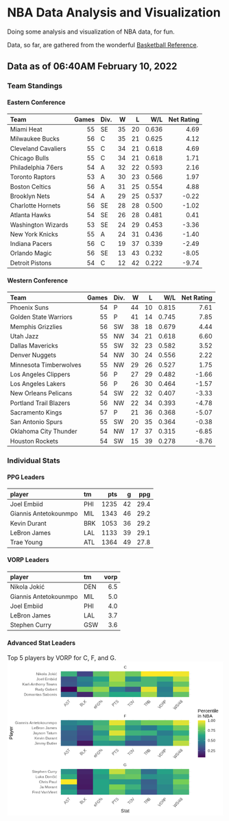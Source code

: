 # NBA Data Analysis and Visualization

Doing some analysis and visualization of NBA data, for fun.

Data, so far, are gathered from the wonderful [Basketball
Reference](https://www.basketball-reference.com/).

## Data as of 06:40AM February 10, 2022

### Team Standings

#### Eastern Conference

| Team                | Games | Div. |  W |  L |   W/L | Net Rating |
| :------------------ | ----: | :--- | -: | -: | ----: | ---------: |
| Miami Heat          |    55 | SE   | 35 | 20 | 0.636 |       4.69 |
| Milwaukee Bucks     |    56 | C    | 35 | 21 | 0.625 |       4.12 |
| Cleveland Cavaliers |    55 | C    | 34 | 21 | 0.618 |       4.69 |
| Chicago Bulls       |    55 | C    | 34 | 21 | 0.618 |       1.71 |
| Philadelphia 76ers  |    54 | A    | 32 | 22 | 0.593 |       2.16 |
| Toronto Raptors     |    53 | A    | 30 | 23 | 0.566 |       1.97 |
| Boston Celtics      |    56 | A    | 31 | 25 | 0.554 |       4.88 |
| Brooklyn Nets       |    54 | A    | 29 | 25 | 0.537 |     \-0.22 |
| Charlotte Hornets   |    56 | SE   | 28 | 28 | 0.500 |     \-1.02 |
| Atlanta Hawks       |    54 | SE   | 26 | 28 | 0.481 |       0.41 |
| Washington Wizards  |    53 | SE   | 24 | 29 | 0.453 |     \-3.36 |
| New York Knicks     |    55 | A    | 24 | 31 | 0.436 |     \-1.40 |
| Indiana Pacers      |    56 | C    | 19 | 37 | 0.339 |     \-2.49 |
| Orlando Magic       |    56 | SE   | 13 | 43 | 0.232 |     \-8.05 |
| Detroit Pistons     |    54 | C    | 12 | 42 | 0.222 |     \-9.74 |

#### Western Conference

| Team                   | Games | Div. |  W |  L |   W/L | Net Rating |
| :--------------------- | ----: | :--- | -: | -: | ----: | ---------: |
| Phoenix Suns           |    54 | P    | 44 | 10 | 0.815 |       7.61 |
| Golden State Warriors  |    55 | P    | 41 | 14 | 0.745 |       7.85 |
| Memphis Grizzlies      |    56 | SW   | 38 | 18 | 0.679 |       4.44 |
| Utah Jazz              |    55 | NW   | 34 | 21 | 0.618 |       6.60 |
| Dallas Mavericks       |    55 | SW   | 32 | 23 | 0.582 |       3.52 |
| Denver Nuggets         |    54 | NW   | 30 | 24 | 0.556 |       2.22 |
| Minnesota Timberwolves |    55 | NW   | 29 | 26 | 0.527 |       1.75 |
| Los Angeles Clippers   |    56 | P    | 27 | 29 | 0.482 |     \-1.66 |
| Los Angeles Lakers     |    56 | P    | 26 | 30 | 0.464 |     \-1.57 |
| New Orleans Pelicans   |    54 | SW   | 22 | 32 | 0.407 |     \-3.33 |
| Portland Trail Blazers |    56 | NW   | 22 | 34 | 0.393 |     \-4.78 |
| Sacramento Kings       |    57 | P    | 21 | 36 | 0.368 |     \-5.07 |
| San Antonio Spurs      |    55 | SW   | 20 | 35 | 0.364 |     \-0.38 |
| Oklahoma City Thunder  |    54 | NW   | 17 | 37 | 0.315 |     \-6.85 |
| Houston Rockets        |    54 | SW   | 15 | 39 | 0.278 |     \-8.76 |

### Individual Stats

#### PPG Leaders

| player                | tm  |  pts |  g |  ppg |
| :-------------------- | :-- | ---: | -: | ---: |
| Joel Embiid           | PHI | 1235 | 42 | 29.4 |
| Giannis Antetokounmpo | MIL | 1343 | 46 | 29.2 |
| Kevin Durant          | BRK | 1053 | 36 | 29.2 |
| LeBron James          | LAL | 1133 | 39 | 29.1 |
| Trae Young            | ATL | 1364 | 49 | 27.8 |

#### VORP Leaders

| player                | tm  | vorp |
| :-------------------- | :-- | ---: |
| Nikola Jokić          | DEN |  6.5 |
| Giannis Antetokounmpo | MIL |  5.0 |
| Joel Embiid           | PHI |  4.0 |
| LeBron James          | LAL |  3.7 |
| Stephen Curry         | GSW |  3.6 |

#### Advanced Stat Leaders

Top 5 players by VORP for C, F, and G.
![](README_files/figure-gfm/README-unnamed-chunk-7-1.png)<!-- -->
